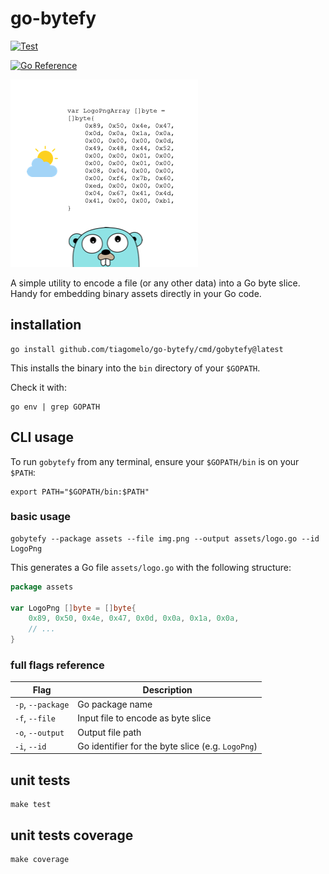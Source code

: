 # go-bytefy

[![Test](https://github.com/tiagomelo/go-bytefy/actions/workflows/test.yml/badge.svg?branch=main)](https://github.com/tiagomelo/go-bytefy/actions/workflows/test.yml)

[![Go Reference](https://pkg.go.dev/badge/github.com/tiagomelo/go-bytefy.svg)](https://pkg.go.dev/github.com/tiagomelo/go-bytefy)

![logo](go-bytefy-logo.png)

A simple utility to encode a file (or any other data) into a Go byte slice.  
Handy for embedding binary assets directly in your Go code.

## installation

```
go install github.com/tiagomelo/go-bytefy/cmd/gobytefy@latest
```

This installs the binary into the `bin` directory of your `$GOPATH`.

Check it with:

```
go env | grep GOPATH
```

## CLI usage

To run `gobytefy` from any terminal, ensure your `$GOPATH/bin` is on your `$PATH`:

```
export PATH="$GOPATH/bin:$PATH"
```

### basic usage

```
gobytefy --package assets --file img.png --output assets/logo.go --id LogoPng
````

This generates a Go file `assets/logo.go` with the following structure:

```go
package assets

var LogoPng []byte = []byte{
	0x89, 0x50, 0x4e, 0x47, 0x0d, 0x0a, 0x1a, 0x0a,
	// ...
}
```

### full flags reference

| Flag              | Description                                        |
| ----------------- | -------------------------------------------------- |
| `-p`, `--package` | Go package name                                    |
| `-f`, `--file`   | Input file to encode as byte slice                  |
| `-o`, `--output`  | Output file path                                   |
| `-i`, `--id`      | Go identifier for the byte slice (e.g. `LogoPng`)  |

## unit tests

```
make test
```

## unit tests coverage

```
make coverage
```
